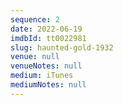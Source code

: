```yaml
---
sequence: 2
date: 2022-06-19
imdbId: tt0022981
slug: haunted-gold-1932
venue: null
venueNotes: null
medium: iTunes
mediumNotes: null
---
```


